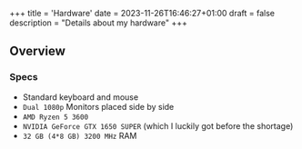 +++
title = 'Hardware'
date = 2023-11-26T16:46:27+01:00
draft = false
description = "Details about my hardware"
+++
## Overview
### Specs

- Standard keyboard and mouse
- `Dual 1080p` Monitors placed side by side
- `AMD Ryzen 5 3600`
- `NVIDIA GeForce GTX 1650 SUPER` (which I luckily got before the shortage)
- `32 GB (4*8 GB) 3200 MHz` RAM